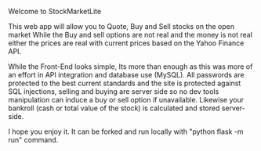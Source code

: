 Welcome to StockMarketLite

This web app will allow you to Quote, Buy and Sell stocks on the open market
While the Buy and sell options are not real and the money is not real either
the prices are real with current prices based on the Yahoo Finance API. 

While the Front-End looks simple, Its more than enough as this was more of an effort
in API integration and database use (MySQL).
All passwords are protected to the best current standards and the site is protected 
against SQL injections, selling and buying are server side so no dev tools manipulation 
can induce a buy or sell option if unavailable. Likewise your bankroll (cash or total
value of the stock) is calculated and stored server-side. 

I hope you enjoy it.
It can be forked and run locally with "python flask -m run" command.